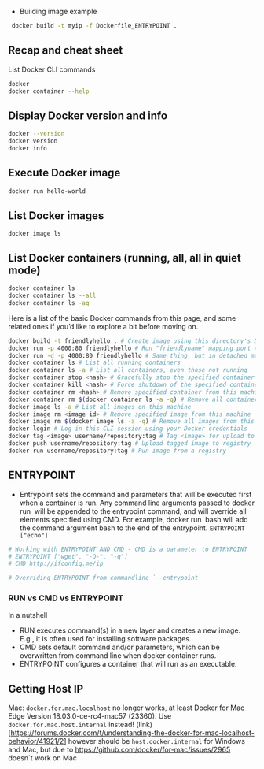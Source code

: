 

* Building image example
 ```bash
  docker build -t myip -f Dockerfile_ENTRYPOINT .
 ```


## Recap and cheat sheet 
List Docker CLI commands
```bash
docker
docker container --help
```

## Display Docker version and info
```bash
docker --version
docker version
docker info
```
## Execute Docker image
```bash
docker run hello-world
```
## List Docker images
```docker image ls```
## List Docker containers (running, all, all in quiet mode)

```bash
docker container ls
docker container ls --all
docker container ls -aq
```


Here is a list of the basic Docker commands from this page, and some related ones if you’d like to explore a bit before moving on.


```bash
docker build -t friendlyhello . # Create image using this directory's Dockerfile
docker run -p 4000:80 friendlyhello # Run "friendlyname" mapping port 4000 to 80
docker run -d -p 4000:80 friendlyhello # Same thing, but in detached mode
docker container ls # List all running containers
docker container ls -a # List all containers, even those not running
docker container stop <hash> # Gracefully stop the specified container
docker container kill <hash> # Force shutdown of the specified container
docker container rm <hash> # Remove specified container from this machine
docker container rm $(docker container ls -a -q) # Remove all containers
docker image ls -a # List all images on this machine
docker image rm <image id> # Remove specified image from this machine
docker image rm $(docker image ls -a -q) # Remove all images from this machine
docker login # Log in this CLI session using your Docker credentials
docker tag <image> username/repository:tag # Tag <image> for upload to registry
docker push username/repository:tag # Upload tagged image to registry
docker run username/repository:tag # Run image from a registry
```


## ENTRYPOINT
* Entrypoint sets the command and parameters that will be executed first when a container is run.
Any command line arguments passed to docker run <image> will be appended to the entrypoint command,
and will override all elements specified using CMD. 
For example, docker run <image> bash will add the command argument bash to the end of the entrypoint.
```ENTRYPOINT ["echo"]```

```bash
# Working with ENTRYPOINT AND CMD - CMD is a parameter to ENTRYPOINT
# ENTRYPOINT ["wget", "-O-", "-q"]
# CMD http://ifconfig.me/ip

# Overriding ENTRYPOINT from commandline `--entrypoint`
```

### RUN vs CMD vs ENTRYPOINT

In a nutshell
* RUN executes command(s) in a new layer and creates a new image. E.g., it is often used for installing software packages.
* CMD sets default command and/or parameters, which can be overwritten from command line when docker container runs.
* ENTRYPOINT configures a container that will run as an executable.

## Getting Host IP

Mac:
`docker.for.mac.localhost` no longer works, at least Docker for Mac Edge Version 18.03.0-ce-rc4-mac57 (23360). Use `docker.for.mac.host.internal` instead! (link)[https://forums.docker.com/t/understanding-the-docker-for-mac-localhost-behavior/41921/2]
however should be `host.docker.internal` for Windows and Mac, but due to https://github.com/docker/for-mac/issues/2965 doesn`t work on Mac

